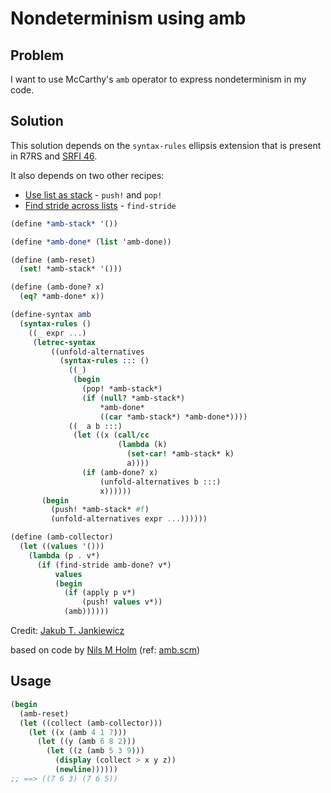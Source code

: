 # Nondeterminism using amb

## Problem

I want to use McCarthy's `amb` operator to express nondeterminism in
my code.

## Solution

This solution depends on the `syntax-rules` ellipsis extension that is
present in R7RS and
[SRFI 46](https://srfi.schemers.org/srfi-46/srfi-46.html).

It also depends on two other recipes:

* [Use list as stack](/use-list-as-stack/) - `push!` and `pop!`
* [Find stride across lists](/find-stride-across-lists) - `find-stride`

```scheme
(define *amb-stack* '())

(define *amb-done* (list 'amb-done))

(define (amb-reset)
  (set! *amb-stack* '()))

(define (amb-done? x)
  (eq? *amb-done* x))

(define-syntax amb
  (syntax-rules ()
    ((_ expr ...)
     (letrec-syntax
         ((unfold-alternatives
           (syntax-rules ::: ()
             ((_)
              (begin
                (pop! *amb-stack*)
                (if (null? *amb-stack*)
                    *amb-done*
                    ((car *amb-stack*) *amb-done*))))
             ((_ a b :::)
              (let ((x (call/cc
                        (lambda (k)
                          (set-car! *amb-stack* k)
                          a))))
                (if (amb-done? x)
                    (unfold-alternatives b :::)
                    x))))))
       (begin
         (push! *amb-stack* #f)
         (unfold-alternatives expr ...))))))

(define (amb-collector)
  (let ((values '()))
    (lambda (p . v*)
      (if (find-stride amb-done? v*)
          values
          (begin
            (if (apply p v*)
                (push! values v*))
            (amb))))))
```

Credit: [Jakub T. Jankiewicz](https://jcubic.pl/me)

based on code by [Nils M Holm](https://t3x.org/)
(ref: [amb.scm](https://t3x.org/s9fes/amb.scm.html))

## Usage

```scheme
(begin
  (amb-reset)
  (let ((collect (amb-collector)))
    (let ((x (amb 4 1 7)))
      (let ((y (amb 6 8 2)))
        (let ((z (amb 5 3 9)))
          (display (collect > x y z))
          (newline))))))
;; ==> ((7 6 3) (7 6 5))
```
